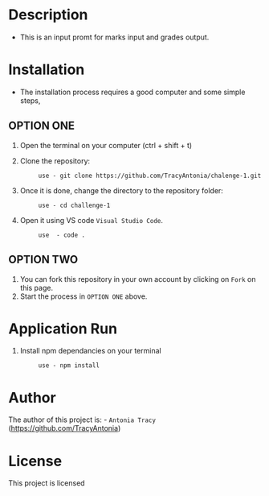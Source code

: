 # 

# Description
- This is an input promt for marks input and grades output.

# Installation
- The installation process requires a good computer and some simple steps,

## OPTION ONE
1) Open the terminal on your computer (ctrl + shift + t)
2) Clone the repository:
            
            use - git clone https://github.com/TracyAntonia/chalenge-1.git

3) Once it is done, change the directory to the repository folder:

            use - cd challenge-1

4) Open it using VS code `Visual Studio Code`.

            use  - code .

## OPTION TWO
1) You can fork this repository in your own account by clicking on `Fork` on this page.
2) Start the process in `OPTION ONE` above.


# Application Run
1) Install npm dependancies on your terminal
            
            use - npm install

# Author
The author of this project is:
    - `Antonia Tracy` (https://github.com/TracyAntonia)

# License
This project is licensed



